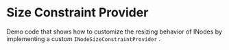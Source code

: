 # Size Constraint Provider
 Demo code that shows how to customize the resizing behavior of INodes by implementing a custom `INodeSizeConstraintProvider` . 